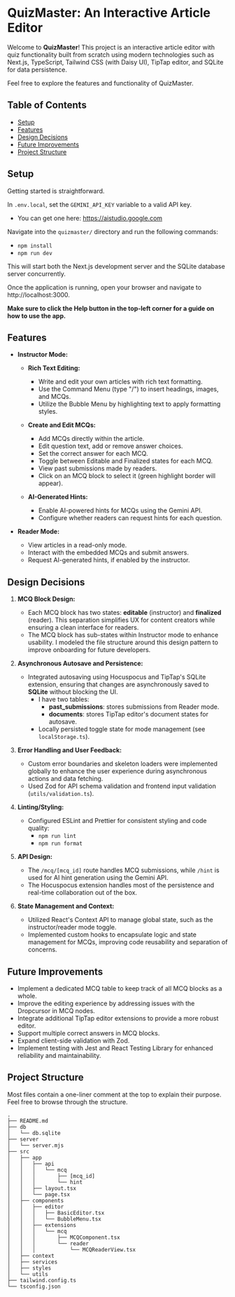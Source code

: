 # QuizMaster: An Interactive Article Editor

Welcome to **QuizMaster**! This project is an interactive article editor with quiz functionality built from scratch using modern technologies such as Next.js, TypeScript, Tailwind CSS (with Daisy UI), TipTap editor, and SQLite for data persistence.

Feel free to explore the features and functionality of QuizMaster.

## Table of Contents

- [Setup](#setup)
- [Features](#features)
- [Design Decisions](#design-decisions)
- [Future Improvements](#future-improvements)
- [Project Structure](#project-structure)

## Setup

Getting started is straightforward.

In `.env.local`, set the `GEMINI_API_KEY` variable to a valid API key.

- You can get one here:
  https://aistudio.google.com

Navigate into the `quizmaster/` directory and run the following commands:

- `npm install`
- `npm run dev`

This will start both the Next.js development server and the SQLite database server concurrently.

Once the application is running, open your browser and navigate to http://localhost:3000.

**Make sure to click the Help button in the top-left corner for a guide on how to use the app.**

## Features

- **Instructor Mode:**

  - **Rich Text Editing:**
    - Write and edit your own articles with rich text formatting.
    - Use the Command Menu (type "/") to insert headings, images, and MCQs.
    - Utilize the Bubble Menu by highlighting text to apply formatting styles.

  - **Create and Edit MCQs:**
    - Add MCQs directly within the article.
    - Edit question text, add or remove answer choices.
    - Set the correct answer for each MCQ.
    - Toggle between Editable and Finalized states for each MCQ.
    - View past submissions made by readers.
    - Click on an MCQ block to select it (green highlight border will appear).

  - **AI-Generated Hints:**
    - Enable AI-powered hints for MCQs using the Gemini API.
    - Configure whether readers can request hints for each question.

- **Reader Mode:**
  - View articles in a read-only mode.
  - Interact with the embedded MCQs and submit answers.
  - Request AI-generated hints, if enabled by the instructor.

## Design Decisions

1. **MCQ Block Design:**
   - Each MCQ block has two states: **editable** (instructor) and **finalized** (reader). This separation simplifies UX for content creators while ensuring a clean interface for readers.
   - The MCQ block has sub-states within Instructor mode to enhance usability. I modeled the file structure around this design pattern to improve onboarding for future developers.

2. **Asynchronous Autosave and Persistence:**
   - Integrated autosaving using Hocuspocus and TipTap's SQLite extension, ensuring that changes are asynchronously saved to **SQLite** without blocking the UI.
     - I have two tables:
       - **past_submissions**: stores submissions from Reader mode.
       - **documents**: stores TipTap editor's document states for autosave.
     - Locally persisted toggle state for mode management (see `localStorage.ts`).

3. **Error Handling and User Feedback:**
   - Custom error boundaries and skeleton loaders were implemented globally to enhance the user experience during asynchronous actions and data fetching.
   - Used Zod for API schema validation and frontend input validation (`utils/validation.ts`).

4. **Linting/Styling:**
   - Configured ESLint and Prettier for consistent styling and code quality:
     - `npm run lint`
     - `npm run format`

5. **API Design:**
   - The `/mcq/[mcq_id]` route handles MCQ submissions, while `/hint` is used for AI hint generation using the Gemini API.
   - The Hocuspocus extension handles most of the persistence and real-time collaboration out of the box.

6. **State Management and Context:**
   - Utilized React's Context API to manage global state, such as the instructor/reader mode toggle.
   - Implemented custom hooks to encapsulate logic and state management for MCQs, improving code reusability and separation of concerns.

## Future Improvements

- Implement a dedicated MCQ table to keep track of all MCQ blocks as a whole.
- Improve the editing experience by addressing issues with the Dropcursor in MCQ nodes.
- Integrate additional TipTap editor extensions to provide a more robust editor.
- Support multiple correct answers in MCQ blocks.
- Expand client-side validation with Zod.
- Implement testing with Jest and React Testing Library for enhanced reliability and maintainability.

## Project Structure

Most files contain a one-liner comment at the top to explain their purpose. Feel free to browse through the structure.

```plaintext
.
├── README.md
├── db
│   └── db.sqlite
├── server
│   └── server.mjs
├── src
│   ├── app
│   │   ├── api
│   │   │   └── mcq
│   │   │       ├── [mcq_id]
│   │   │       └── hint
│   │   ├── layout.tsx
│   │   └── page.tsx
│   ├── components
│   │   ├── editor
│   │   │   ├── BasicEditor.tsx
│   │   │   └── BubbleMenu.tsx
│   │   ├── extensions
│   │   │   └── mcq
│   │   │       ├── MCQComponent.tsx
│   │   │       └── reader
│   │   │           └── MCQReaderView.tsx
│   ├── context
│   ├── services
│   ├── styles
│   └── utils
├── tailwind.config.ts
└── tsconfig.json
```